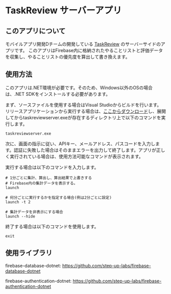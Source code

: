 # TaskReview サーバーアプリ
## このアプリについて
モバイルアプリ開発Dチームの開発している
[TaskReview](https://github.com/haruto0707/TaskReview)
のサーバーサイドのアプリです。
このアプリはFirebase内に格納されたやることリストと評価データを収集し、やることリストの優先度を算出して書き換えます。

## 使用方法
このアプリは.NET環境が必要です。そのため、Windows以外のOSの場合は、.NET SDKをインストールする必要があります。

まず、ソースファイルを使用する場合はVisual Studioからビルドを行います。
リリースアプリケーションから実行する場合は、[ここからダウンロード](https://github.com/Sakamaki-So/TaskReviewServer/releases/tag/1.1)し、展開してからtaskreviewserver.exeが存在するディレクトリ上で以下のコマンドを実行します。
```
taskreviewserver.exe
```

次に、画面の指示に従い、APIキー、メールアドレス、パスコードを入力します。認証に失敗した場合はそのままエラーを出力して終了します。アプリが正しく実行されている場合は、使用方法可能なコマンドが表示されます。

実行する場合は以下のコマンドを入力します。

```shell
# 1分ごとに集計、算出し、算出結果で上書きする
# Firebase内の集計データを表示する。
launch

# 何分ごとに実行するかを指定する場合(例は2分ごとに設定)
launch -t 2

# 集計データを非表示にする場合
launch --hide
```

終了する場合は以下のコマンドを使用します。
```
exit
```



## 使用ライブラリ
firebase-database-dotnet: https://github.com/step-up-labs/firebase-database-dotnet

firebase-authentication-dotnet: https://github.com/step-up-labs/firebase-authentication-dotnet